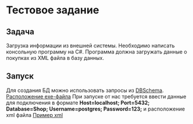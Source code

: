 # Тестовое задание 
## Задача
Загрузка информации из внешней системы.
Необходимо написать консольную программу на С#. 
Программа должна загружать данные о покупках из XML файла в базу данных.
## Запуск
Для создания БД можно использовать запросы из [DBSchema](https://github.com/ArtemNY42/TestTaskSKRIN/blob/main/DBSchema.txt).
[Расположение exe-файла](https://github.com/ArtemNY42/TestTaskSKRIN/blob/main/bin/Debug/net8.0/XMLSaver.exe)
При запуске от нас требуется ввести данные для подключения в формате **Host=localhost; Port=5432; Database=Shop; Username=postgres; Password=123;** и расположение xml файла
[Пример xml](https://github.com/ArtemNY42/TestTaskSKRIN/blob/main/testXML.xml)
